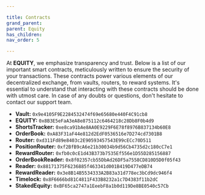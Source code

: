 ```yaml
---

title: Contracts
grand_parent:
parent: Equity
has_children:
nav_order: 5

---
```


At **EQUITY**, we emphasize transparency and trust. Below is a list of our important smart contracts, meticulously written to ensure the security of your transactions. These contracts power various elements of our decentralized exchange, from vaults, routers, to reward systems. It's essential to understand that interacting with these contracts should be done with utmost care. In case of any doubts or questions, don't hesitate to contact our support team.

- **Vault:** `0x9e4105F9E2284532474f69e65680e440F4C91cb8`
- **EQUITY:** `0x8B3E5eFaA3eA8e875112c6464218c28Db8F0b4d9`
- **ShortsTracker:** `0xe8ca91bAe8AA0E9229F6E78f8976B837134b60E8`
- **OrderBook:** `0xA83F31aF44e812d2EdF0536516e7D274cd7301B8`
- **Router:** `0xd311Fd89e8403c2E90593457543E99cECc70D511`
- **PositionRouter:** `0xf2BfB9cA6e21b30034b9d56Cb4735d2c180cC7e1`
- **RewardRouter:** `0xfb0c0cE1d43B373b7535Ef556e1D55D285156887`
- **OrderBookReader:** `0x8f02357cb55DbAd26DF5a7558CD810D5D0f05f43`
- **Reader:** `0x88171375F6236885f463341d001B419D477eDB74`
- **RewardReader:** `0x3e8B14B5534333A2B83a31d778ec3bCd9dc946f4`
- **Timelock:** `0x8F6666bd81C4811F433B8232a1c7D4383f11b2dC`
- **StakedEquity:** `0xBF65ca2747a1EeebF8a1b0d119De8BE0540c57Cb`

